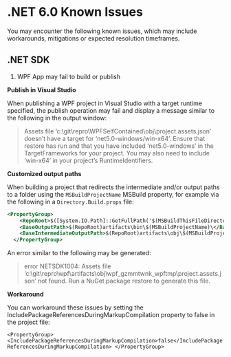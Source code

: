 # .NET 6.0 Known Issues

You may encounter the following known issues, which may include workarounds, mitigations or expected resolution timeframes.

## .NET SDK

1. WPF App may fail to build or publish

**Publish in Visual Studio**

When publishing a WPF project in Visual Studio with a target runtime specified, the publish operation may fail and display a message similar to the following in the output window:

> Assets file ‘c:\git\repro\WPFSelfContained\obj\project.assets.json’ doesn’t have a target for ‘net5.0-windows/win-x64’. Ensure that restore has run and that you have included ‘net5.0-windows’ in the TargetFrameworks for your project. You may also need to include ‘win-x64’ in your project’s RuntimeIdentifiers.

**Customized output paths**

When building a project that redirects the intermediate and/or output paths to a folder using the `MSBuildProjectName` MSBuild property, for example via the following in a `Directory.Build.props` file:

```xml
<PropertyGroup>
    <RepoRoot>$([System.IO.Path]::GetFullPath('$(MSBuildThisFileDirectory)'))</RepoRoot>
    <BaseOutputPath>$(RepoRoot)artifacts\bin\$(MSBuildProjectName)\</BaseOutputPath>
    <BaseIntermediateOutputPath>$(RepoRoot)artifacts\obj\$(MSBuildProjectName)\</BaseIntermediateOutputPath>
  </PropertyGroup>
```
An error similar to the following may be generated:

> error NETSDK1004: Assets file ‘c:\git\repro\wpf\artifacts\obj\wpf_gzmmtwnk_wpftmp\project.assets.json’ not found. Run a NuGet package restore to generate this file.

**Workaround**

You can workaround these issues by setting the IncludePackageReferencesDuringMarkupCompilation property to false in the project file:

`<PropertyGroup>
    <IncludePackageReferencesDuringMarkupCompilation>false</IncludePackageReferencesDuringMarkupCompilation>
</PropertyGroup>`
